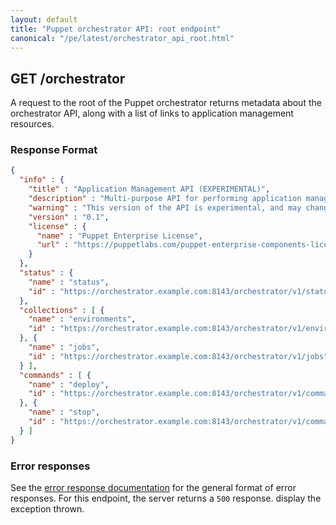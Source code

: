 ```yaml
---
layout: default
title: "Puppet orchestrator API: root endpoint"
canonical: "/pe/latest/orchestrator_api_root.html"
---
```


## GET /orchestrator

A request to the root of the Puppet orchestrator returns metadata about the orchestrator API, along with a list of links to application management
resources.

### Response Format

```json
{
  "info" : {
    "title" : "Application Management API (EXPERIMENTAL)",
    "description" : "Multi-purpose API for performing application management operations",
    "warning" : "This version of the API is experimental, and may change in backwards-incompatible ways in the future",
    "version" : "0.1",
    "license" : {
      "name" : "Puppet Enterprise License",
      "url" : "https://puppetlabs.com/puppet-enterprise-components-licenses"
    }
  },
  "status" : {
    "name" : "status",
    "id" : "https://orchestrator.example.com:8143/orchestrator/v1/status"
  },
  "collections" : [ {
    "name" : "environments",
    "id" : "https://orchestrator.example.com:8143/orchestrator/v1/environments"
  }, {
    "name" : "jobs",
    "id" : "https://orchestrator.example.com:8143/orchestrator/v1/jobs"
  } ],
  "commands" : [ {
    "name" : "deploy",
    "id" : "https://orchestrator.example.com:8143/orchestrator/v1/command/deploy"
  }, {
    "name" : "stop",
    "id" : "https://orchestrator.example.com:8143/orchestrator/v1/command/stop"
  } ]
}
```

### Error responses

See the [error response documentation](./orchestrator_api_errors.html) for the general format of error responses. For this endpoint, the server returns a `500` response.
display the exception thrown.